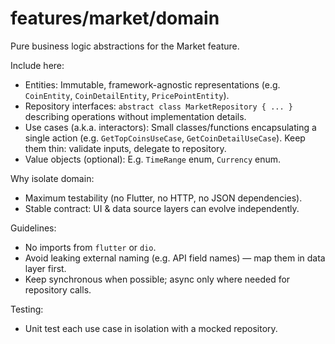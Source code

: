 # features/market/domain

Pure business logic abstractions for the Market feature.

Include here:
- Entities: Immutable, framework-agnostic representations (e.g. `CoinEntity`, `CoinDetailEntity`, `PricePointEntity`).
- Repository interfaces: `abstract class MarketRepository { ... }` describing operations without implementation details.
- Use cases (a.k.a. interactors): Small classes/functions encapsulating a single action (e.g. `GetTopCoinsUseCase`, `GetCoinDetailUseCase`). Keep them thin: validate inputs, delegate to repository.
- Value objects (optional): E.g. `TimeRange` enum, `Currency` enum.

Why isolate domain:
- Maximum testability (no Flutter, no HTTP, no JSON dependencies).
- Stable contract: UI & data source layers can evolve independently.

Guidelines:
- No imports from `flutter` or `dio`.
- Avoid leaking external naming (e.g. API field names) — map them in data layer first.
- Keep synchronous when possible; async only where needed for repository calls.

Testing:
- Unit test each use case in isolation with a mocked repository.

